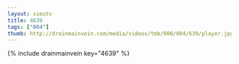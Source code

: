 ```yaml
--- 
layout: sieutv
title: 4639
tags: ["004"]
thumb: http://drainmainvein.com/media/videos/tmb/000/004/639/player.jpg
---
```

{% include drainmainvein key="4639" %} 
